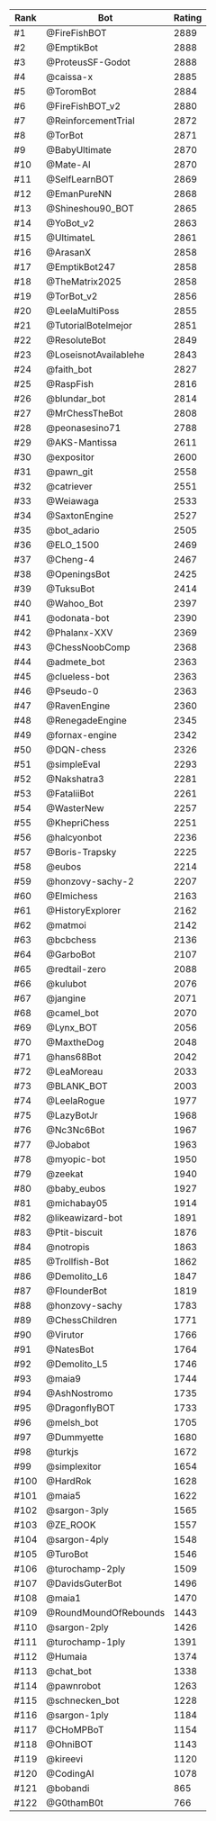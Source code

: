 Rank|Bot|Rating
---|---|---
#1|@FireFishBOT|2889
#2|@EmptikBot|2888
#3|@ProteusSF-Godot|2888
#4|@caissa-x|2885
#5|@ToromBot|2884
#6|@FireFishBOT_v2|2880
#7|@ReinforcementTrial|2872
#8|@TorBot|2871
#9|@BabyUltimate|2870
#10|@Mate-AI|2870
#11|@SelfLearnBOT|2869
#12|@EmanPureNN|2868
#13|@Shineshou90_BOT|2865
#14|@YoBot_v2|2863
#15|@UltimateL|2861
#16|@ArasanX|2858
#17|@EmptikBot247|2858
#18|@TheMatrix2025|2858
#19|@TorBot_v2|2856
#20|@LeelaMultiPoss|2855
#21|@TutorialBotelmejor|2851
#22|@ResoluteBot|2849
#23|@LoseisnotAvailablehe|2843
#24|@faith_bot|2827
#25|@RaspFish|2816
#26|@blundar_bot|2814
#27|@MrChessTheBot|2808
#28|@peonasesino71|2788
#29|@AKS-Mantissa|2611
#30|@expositor|2600
#31|@pawn_git|2558
#32|@catriever|2551
#33|@Weiawaga|2533
#34|@SaxtonEngine|2527
#35|@bot_adario|2505
#36|@ELO_1500|2469
#37|@Cheng-4|2467
#38|@OpeningsBot|2425
#39|@TuksuBot|2414
#40|@Wahoo_Bot|2397
#41|@odonata-bot|2390
#42|@Phalanx-XXV|2369
#43|@ChessNoobComp|2368
#44|@admete_bot|2363
#45|@clueless-bot|2363
#46|@Pseudo-0|2363
#47|@RavenEngine|2360
#48|@RenegadeEngine|2345
#49|@fornax-engine|2342
#50|@DQN-chess|2326
#51|@simpleEval|2293
#52|@Nakshatra3|2281
#53|@FataliiBot|2261
#54|@WasterNew|2257
#55|@KhepriChess|2251
#56|@halcyonbot|2236
#57|@Boris-Trapsky|2225
#58|@eubos|2214
#59|@honzovy-sachy-2|2207
#60|@Elmichess|2163
#61|@HistoryExplorer|2162
#62|@matmoi|2142
#63|@bcbchess|2136
#64|@GarboBot|2107
#65|@redtail-zero|2088
#66|@kulubot|2076
#67|@jangine|2071
#68|@camel_bot|2070
#69|@Lynx_BOT|2056
#70|@MaxtheDog|2048
#71|@hans68Bot|2042
#72|@LeaMoreau|2033
#73|@BLANK_BOT|2003
#74|@LeelaRogue|1977
#75|@LazyBotJr|1968
#76|@Nc3Nc6Bot|1967
#77|@Jobabot|1963
#78|@myopic-bot|1950
#79|@zeekat|1940
#80|@baby_eubos|1927
#81|@michabay05|1914
#82|@likeawizard-bot|1891
#83|@Ptit-biscuit|1876
#84|@notropis|1863
#85|@Trollfish-Bot|1862
#86|@Demolito_L6|1847
#87|@FlounderBot|1819
#88|@honzovy-sachy|1783
#89|@ChessChildren|1771
#90|@Virutor|1766
#91|@NatesBot|1764
#92|@Demolito_L5|1746
#93|@maia9|1744
#94|@AshNostromo|1735
#95|@DragonflyBOT|1733
#96|@melsh_bot|1705
#97|@Dummyette|1680
#98|@turkjs|1672
#99|@simplexitor|1654
#100|@HardRok|1628
#101|@maia5|1622
#102|@sargon-3ply|1565
#103|@ZE_ROOK|1557
#104|@sargon-4ply|1548
#105|@TuroBot|1546
#106|@turochamp-2ply|1509
#107|@DavidsGuterBot|1496
#108|@maia1|1470
#109|@RoundMoundOfRebounds|1443
#110|@sargon-2ply|1426
#111|@turochamp-1ply|1391
#112|@Humaia|1374
#113|@chat_bot|1338
#114|@pawnrobot|1263
#115|@schnecken_bot|1228
#116|@sargon-1ply|1184
#117|@CHoMPBoT|1154
#118|@OhniBOT|1143
#119|@kireevi|1120
#120|@CodingAI|1078
#121|@bobandi|865
#122|@G0thamB0t|766
